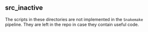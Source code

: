 ## src_inactive

The scripts in these directories are not implemented in the `Snakemake` pipeline. They are left in the repo in case they contain useful code.